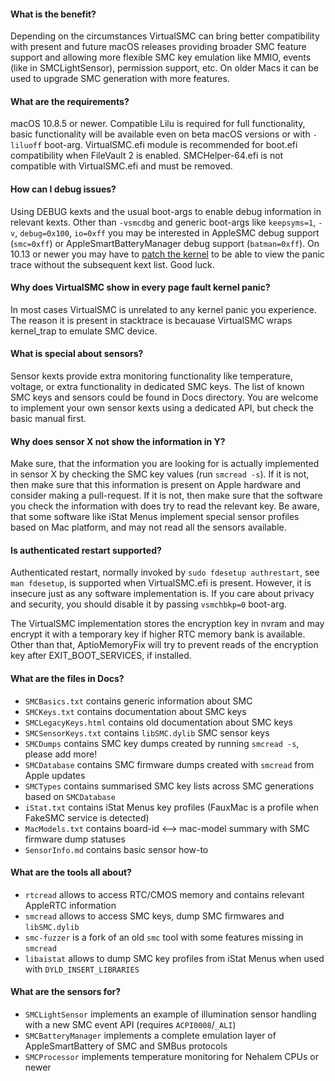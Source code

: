 #### What is the benefit?
Depending on the circumstances VirtualSMC can bring better compatibility with present and future macOS releases providing broader SMC feature support and allowing more flexible SMC key emulation like MMIO, events (like in SMCLightSensor), permission support, etc. On older Macs it can be used to upgrade SMC generation with more features.

#### What are the requirements?
macOS 10.8.5 or newer. Compatible Lilu is required for full functionality, basic functionality will be available even on beta macOS versions or with `-liluoff` boot-arg. VirtualSMC.efi module is recommended for boot.efi compatibility when FileVault 2 is enabled. SMCHelper-64.efi is not compatible with VirtualSMC.efi and must be removed.

#### How can I debug issues?
Using DEBUG kexts and the usual boot-args to enable debug information in relevant kexts. Other than `-vsmcdbg` and generic boot-args like `keepsyms=1`, `-v`, `debug=0x100`, `io=0xff` you may be interested in AppleSMC debug support (`smc=0xff`) or AppleSmartBatteryManager debug support (`batman=0xff`). On 10.13 or newer you may have to [patch the kernel](https://applelife.ru/posts/686953) to be able to view the panic trace without the subsequent kext list. Good luck.

#### Why does VirtualSMC show in every page fault kernel panic?
In most cases VirtualSMC is unrelated to any kernel panic you experience. The reason it is present in stacktrace is becauase VirtualSMC wraps kernel_trap to emulate SMC device.

#### What is special about sensors?
Sensor kexts provide extra monitoring functionality like temperature, voltage, or extra functionality in dedicated SMC keys. The list of known SMC keys and sensors could be found in Docs directory. You are welcome to implement your own sensor kexts using a dedicated API, but check the basic manual first.

#### Why does sensor X not show the information in Y?
Make sure, that the information you are looking for is actually implemented in sensor X by checking the SMC key values (run `smcread -s`). If it is not, then make sure that this information is present on Apple hardware and consider making a pull-request. If it is not, then make sure that the software you check the information with does try to read the relevant key. Be aware, that some software like iStat Menus implement special sensor profiles based on Mac platform, and may not read all the sensors available.

#### Is authenticated restart supported?
Authenticated restart, normally invoked by `sudo fdesetup authrestart`, see `man fdesetup`, is supported when VirtualSMC.efi is present. However, it is insecure just as any software implementation is. If you care about privacy and security, you should disable it by passing `vsmchbkp=0` boot-arg.

The VirtualSMC implementation stores the encryption key in nvram and may encrypt it with a temporary key if higher RTC memory bank is available. Other than that, AptioMemoryFix will try to prevent reads of the encryption key after EXIT_BOOT_SERVICES, if installed.

#### What are the files in Docs?
- `SMCBasics.txt` contains generic information about SMC
- `SMCKeys.txt` contains documentation about SMC keys
- `SMCLegacyKeys.html` contains old documentation about SMC keys
- `SMCSensorKeys.txt` contains `libSMC.dylib` SMC sensor keys
- `SMCDumps` contains SMC key dumps created by running `smcread -s`, please add more!
- `SMCDatabase` contains SMC firmware dumps created with `smcread` from Apple updates
- `SMCTypes` contains summarised SMC key lists across SMC generations based on `SMCDatabase`
- `iStat.txt` contains iStat Menus key profiles (FauxMac is a profile when FakeSMC service is detected)
- `MacModels.txt` contains board-id <--> mac-model summary with SMC firmware dump statuses
- `SensorInfo.md` contains basic sensor how-to

#### What are the tools all about?
- `rtcread` allows to access RTC/CMOS memory and contains relevant AppleRTC information
- `smcread` allows to access SMC keys, dump SMC firmwares and `libSMC.dylib`
- `smc-fuzzer` is a fork of an old `smc` tool with some features missing in `smcread`
- `libaistat` allows to dump SMC key profiles from iStat Menus when used with `DYLD_INSERT_LIBRARIES`

#### What are the sensors for?
- `SMCLightSensor` implements an example of illumination sensor handling with a new SMC event API (requires `ACPI0008`/`_ALI`)
- `SMCBatteryManager` implements a complete emulation layer of AppleSmartBattery of SMC and SMBus protocols
- `SMCProcessor` implements temperature monitoring for Nehalem CPUs or newer
